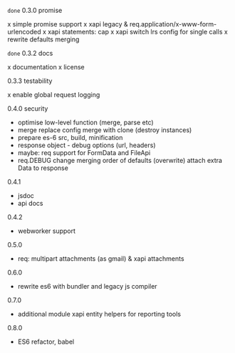 `done` 0.3.0 promise

x simple promise support
x xapi legacy & req.application/x-www-form-urlencoded
x xapi statements: cap
x xapi switch lrs config for single calls
x rewrite defaults merging

`done` 0.3.2 docs

x documentation
x license

0.3.3 testability
 
x enable global request logging

0.4.0 security

* optimise low-level function (merge, parse etc)
* merge replace config merge with clone (destroy instances)
* prepare es-6 src, build, minification
* response object - debug options (url, headers)
* maybe: req support for FormData and FileApi
* req.DEBUG change merging order of defaults (overwrite) attach extra Data to response

0.4.1

* jsdoc
* api docs

0.4.2

* webworker support

0.5.0

* req: multipart attachments (as gmail) & xapi attachments

0.6.0

* rewrite es6 with bundler and legacy js compiler

0.7.0

* additional module xapi entity helpers for reporting tools

0.8.0

* ES6 refactor, babel

